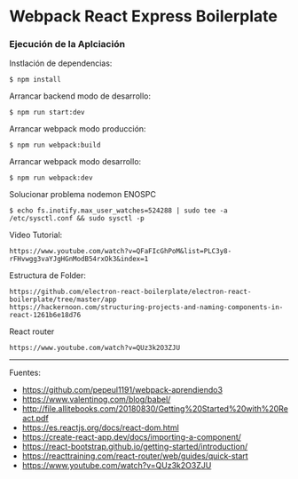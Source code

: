 # Webpack React Express Boilerplate

### Ejecución de la Aplciación

Instlación de dependencias:

    $ npm install

Arrancar backend modo de desarrollo:

    $ npm run start:dev

Arrancar webpack modo producción:

    $ npm run webpack:build   

Arrancar webpack modo desarrollo:

    $ npm run webpack:dev

Solucionar problema nodemon ENOSPC

    $ echo fs.inotify.max_user_watches=524288 | sudo tee -a /etc/sysctl.conf && sudo sysctl -p

Video Tutorial:

    https://www.youtube.com/watch?v=QFaFIcGhPoM&list=PLC3y8-rFHvwgg3vaYJgHGnModB54rxOk3&index=1

Estructura de Folder:

    https://github.com/electron-react-boilerplate/electron-react-boilerplate/tree/master/app
    https://hackernoon.com/structuring-projects-and-naming-components-in-react-1261b6e18d76

React router

    https://www.youtube.com/watch?v=QUz3k2O3ZJU

---

Fuentes:

+ https://github.com/pepeul1191/webpack-aprendiendo3
+ https://www.valentinog.com/blog/babel/
+ http://file.allitebooks.com/20180830/Getting%20Started%20with%20React.pdf
+ https://es.reactjs.org/docs/react-dom.html
+ https://create-react-app.dev/docs/importing-a-component/
+ https://react-bootstrap.github.io/getting-started/introduction/
+ https://reacttraining.com/react-router/web/guides/quick-start
+ https://www.youtube.com/watch?v=QUz3k2O3ZJU
